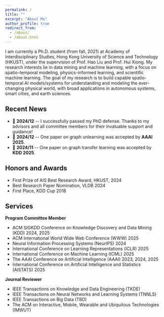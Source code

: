 ```yaml
---
permalink: /
title: ""
excerpt: "About Me"
author_profile: true
redirect_from: 
  - /about/
  - /about.html
---
```


I am currently a Ph.D. student (from fall, 2021) at Academy of Interdisciplinary Studies, Hong Kong University of Science and Technology (HKUST), under the supervision of Prof. Hao Liu and Prof. Hui Xiong. My research interests lie in data mining and machine learning, with a focus on spatio-temporal modeling, physics-informed learning, and scientific machine learning. The goal of my research is to build capable spatio-temporal AI models/systems for understanding and modeling the ever-changing physical world, with broad applications in autonomous systems, smart cities, and earth sciences.

## Recent News

- 📢 **2024/12** -- I successfully passed my PhD defense. Thanks to my advisors and all committee members for their invaluable support and guidance!
- 📢 **2024/12** -- One paper on graph unlearning was accepted by **AAAI 2025**.
- 📢 **2024/11** -- One paper on graph transfer learning was accepted by **KDD 2025**.

## Honors and Awards
* First Prize of AIS Best Research Award, HKUST, 2024
* Best Research Paper Nomination, VLDB 2024
* First Place, KDD Cup 2018

## Services
**Program Committee Member**
  - ACM SIGKDD Conference on Knowledge Discovery and Data Mining (KDD) 2024, 2025
  - ACM International World Wide Web Conference (WWW) 2025
  - Neural Information Processing Systems (NeurIPS) 2024
  - International Conference on Learning Representations (ICLR) 2025
  - International Conference on Machine Learning (ICML) 2025
  - The AAAI Conference on Artificial Intelligence (AAAI) 2023, 2024, 2025
  - International Conference on Artificial Intelligence and Statistics (AISTATS) 2025

**Journal Reviewer**
  - IEEE Transactions on Knowledge and Data Engineering (TKDE)
  - IEEE Transactions on Neural Networks and Learning Systems (TNNLS)
  - IEEE Transactions on Big Data (TBD)
  - The ACM on Interactive, Mobile, Wearable and Ubiquitous Technologies (IMWUT)
